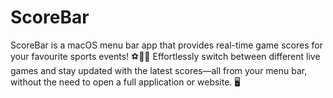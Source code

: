 # ScoreBar
ScoreBar is a macOS menu bar app that provides real-time game scores for your favourite sports events! ⚽🏀🎾 Effortlessly switch between different live games and stay updated with the latest scores—all from your menu bar, without the need to open a full application or website. 🖥️
